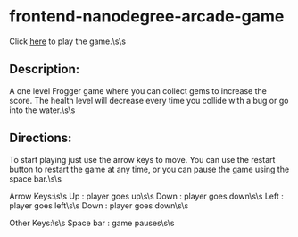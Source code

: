 frontend-nanodegree-arcade-game
===============================

Click [here](http://younessassassi.github.io/frontend-nanodegree-arcade-game/) to play the game.\s\s

Description:
------------
A one level Frogger game where you can collect gems to increase the score.  The health level will decrease every time you collide with a bug or go into the water.\s\s

Directions:
-----------
To start playing just use the arrow keys to move.  You can use the restart button to restart the game at any time, or you can pause the game using the space bar.\s\s

Arrow Keys:\s\s
Up    :  player goes up\s\s
Down  :  player goes down\s\s
Left  :  player goes left\s\s
Down  :  player goes down\s\s

Other Keys:\s\s
Space bar :  game pauses\s\s


